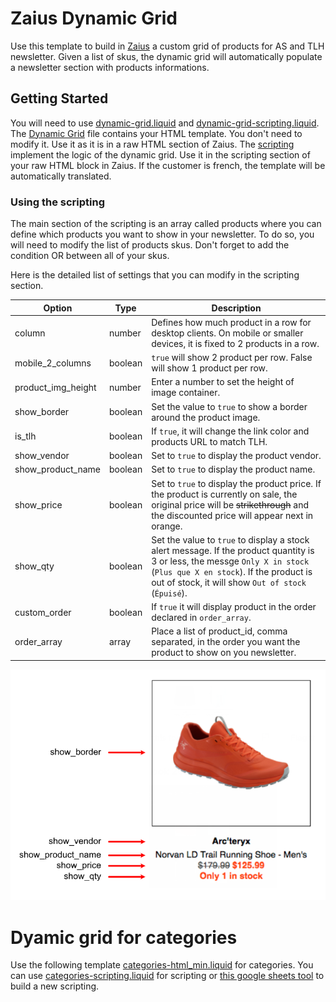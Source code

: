 # Zaius Dynamic Grid

Use this template to build in [Zaius](https://app.zaius.com/) a custom grid of products for AS and TLH newsletter. Given a list of skus, the dynamic grid will automatically populate a newsletter section with products informations. 

## Getting Started

You will need to use [dynamic-grid.liquid](dynamic-grid.liquid) and [dynamic-grid-scripting.liquid](dynamic-grid-scripting.liquid). The [Dynamic Grid](dynamic-grid.liquid) file contains your HTML template. You don't need to modify it. Use it as it is in a raw HTML section of Zaius. The [scripting](dynamic-grid-scripting.liquid) implement the logic of the dynamic grid. Use it in the scripting section of your raw HTML block in Zaius. If the customer is french, the template will be automatically translated.

### Using the scripting

The main section of the scripting is an array called products where you can define which products you want to show in your newsletter. To do so, you will need to modify the list of products skus. Don't forget to add the condition OR between all of your skus. 

Here is the detailed list of settings that you can modify in the scripting section.
 
Option | Type | Description
------ | ---- | -----------
column | number | Defines how much product in a row for desktop clients. On mobile or smaller devices, it is fixed to 2 products in a row.
mobile_2_columns | boolean | `true` will show 2 product per row. False will show 1 product per row.
product_img_height | number | Enter a number to set the height of image container.
show_border | boolean | Set the value to `true` to show a border around the product image.
is_tlh | boolean | If `true`, it will change the link color and products URL to match TLH.
show_vendor | boolean | Set to `true` to display the product vendor.
show_product_name | boolean | Set to `true` to display the product name.
show_price | boolean | Set to `true` to display the product price. If the product is currently on sale, the original price will be ~~strikethrough~~  and the discounted price will appear next in orange.
show_qty | boolean | Set the value to `true` to display a stock alert message. If the product quantity is 3 or less, the messge `Only X in stock` (`Plus que X en stock`). If the product is out of stock, it will show `Out of stock` (`Épuisé`).   
custom_order | boolean |  If `true` it will display product in the order declared in `order_array`.   
order_array | array | Place a list of product_id, comma separated, in the order you want the product to show on you newsletter.   

![Dynamic grid example](dynamic-grid-example.png)

# Dyamic grid for categories

Use the following template [categories-html_min.liquid](categories-html_min.liquid) for categories. You can use [categories-scripting.liquid](categories-scripting.liquid) for scripting or [this google sheets tool](https://docs.google.com/spreadsheets/d/1ie4CJOGeQxL05LvbVbi-lggoinFvIjBMyl2mrFNdYHg/edit?usp=sharing) to build a new scripting.